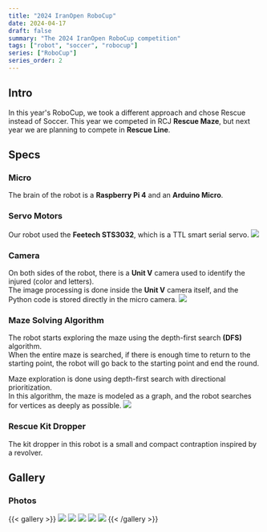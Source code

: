 ```yaml
---
title: "2024 IranOpen RoboCup"
date: 2024-04-17
draft: false
summary: "The 2024 IranOpen RoboCup competition"
tags: ["robot", "soccer", "robocup"]
series: ["RoboCup"]
series_order: 2
---
```


## Intro
In this year's RoboCup, we took a different approach and chose Rescue instead of Soccer. This year we competed in RCJ **Rescue Maze**, but next year we are planning to compete in **Rescue Line**.

## Specs

### Micro
The brain of the robot is a **Raspberry Pi 4** and an **Arduino Micro**.

### Servo Motors
Our robot used the **Feetech STS3032**, which is a TTL smart serial servo.
<img class="thumbnailshadow" src="sts3032.png">

### Camera
On both sides of the robot, there is a **Unit V** camera used to identify the injured (color and letters).  
The image processing is done inside the **Unit V** camera itself, and the Python code is stored directly in the micro camera.
<img class="thumbnailshadow" src="unitv.png">

### Maze Solving Algorithm
The robot starts exploring the maze using the depth-first search **(DFS)** algorithm.  
When the entire maze is searched, if there is enough time to return to the starting point, the robot will go back to the starting point and end the round.

Maze exploration is done using depth-first search with directional prioritization.  
In this algorithm, the maze is modeled as a graph, and the robot searches for vertices as deeply as possible.
<img class="thumbnailshadow" src="algo.png">

### Rescue Kit Dropper
The kit dropper in this robot is a small and compact contraption inspired by a revolver.

## Gallery

### Photos

{{< gallery >}}
  <img src="nature.jpg" class="grid-w33" />
  <img src="robots.jpg" class="grid-w33" />
  <img src="eh.jpg" class="grid-w33" />
  <img src="milad.jpg" class="grid-w33" />
  <img src="tdp.png" class="grid-w33" />
{{< /gallery >}}
